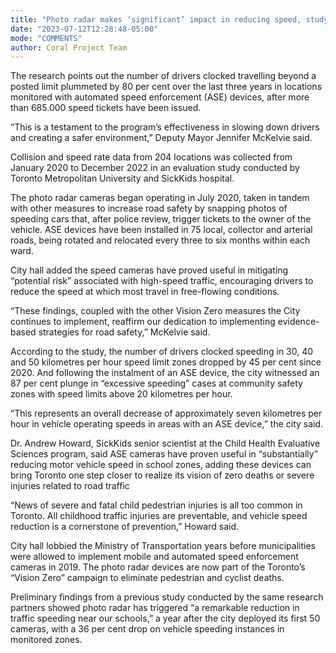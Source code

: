 ```yaml
---
title: "Photo radar makes ‘significant’ impact in reducing speed, study shows"
date: "2023-07-12T12:28:48-05:00"
mode: "COMMENTS"
author: Coral Project Team
---
```


The research points out the number of drivers clocked travelling beyond a posted limit plummeted by 80 per cent over the last three years in locations monitored with automated speed enforcement (ASE) devices, after more than 685.000 speed tickets have been issued.

“This is a testament to the program’s effectiveness in slowing down drivers and creating a safer environment,” Deputy Mayor Jennifer McKelvie said.

Collision and speed rate data from 204 locations was collected from January 2020 to December 2022 in an evaluation study conducted by Toronto Metropolitan University and SickKids hospital.

The photo radar cameras began operating in July 2020, taken in tandem with other measures to increase road safety by snapping photos of speeding cars that, after police review, trigger tickets to the owner of the vehicle. ASE devices have been installed in 75 local, collector and arterial roads, being rotated and relocated every three to six months within each ward.

City hall added the speed cameras have proved useful in mitigating “potential risk” associated with high-speed traffic, encouraging drivers to reduce the speed at which most travel in free-flowing conditions.

“These findings, coupled with the other Vision Zero measures the City continues to implement, reaffirm our dedication to implementing evidence-based strategies for road safety,” McKelvie said.

According to the study, the number of drivers clocked speeding in 30, 40 and 50 kilometres per hour speed limit zones dropped by 45 per cent since 2020. And following the instalment of an ASE device, the city witnessed an 87 per cent plunge in “excessive speeding” cases at community safety zones with speed limits above 20 kilometres per hour.

“This represents an overall decrease of approximately seven kilometres per hour in vehicle operating speeds in areas with an ASE device,” the city said.

Dr. Andrew Howard, SickKids senior scientist at the Child Health Evaluative Sciences program, said ASE cameras have proven useful in “substantially” reducing motor vehicle speed in school zones, adding these devices can bring Toronto one step closer to realize its vision of zero deaths or severe injuries related to road traffic

“News of severe and fatal child pedestrian injuries is all too common in Toronto. All childhood traffic injuries are preventable, and vehicle speed reduction is a cornerstone of prevention,” Howard said.

City hall lobbied the Ministry of Transportation years before municipalities were allowed to implement mobile and automated speed enforcement cameras in 2019. The photo radar devices are now part of the Toronto’s “Vision Zero” campaign to eliminate pedestrian and cyclist deaths.

Preliminary findings from a previous study conducted by the same research partners showed photo radar has triggered “a remarkable reduction in traffic speeding near our schools,” a year after the city deployed its first 50 cameras, with a 36 per cent drop on vehicle speeding instances in monitored zones.
